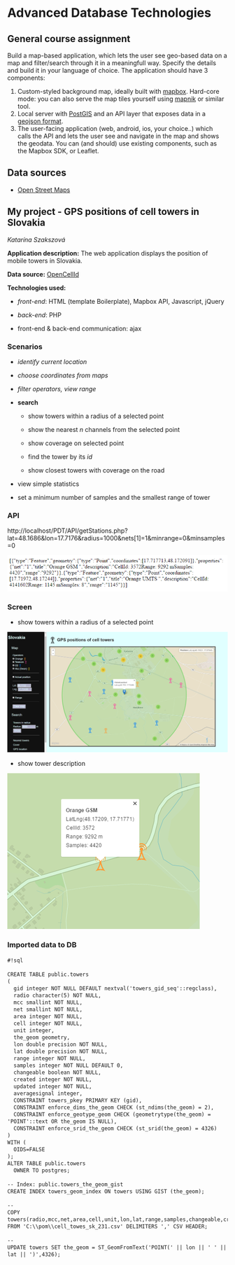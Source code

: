 # Advanced Database Technologies #

## General course assignment ##

Build a map-based application, which lets the user see geo-based data on a map and filter/search through it in a meaningfull way. Specify the details and build it in your language of choice. The application should have 3 components:

1. Custom-styled background map, ideally built with [mapbox](http://mapbox.com). Hard-core mode: you can also serve the map tiles yourself using [mapnik](http://mapnik.org/) or similar tool.
1. Local server with [PostGIS](http://postgis.net/) and an API layer that exposes data in a [geojson format](http://geojson.org/).
1. The user-facing application (web, android, ios, your choice..) which calls the API and lets the user see and navigate in the map and shows the geodata. You can (and should) use existing components, such as the Mapbox SDK, or Leaflet.

## Data sources ##

* [Open Street Maps](https://www.openstreetmap.org/)

## My project - GPS positions of cell towers in Slovakia ##

*Katarína Szakszová*

**Application description:** The web application displays the position of mobile towers in Slovakia.

**Data source:** [OpenCellId](http://opencellid.org/)

**Technologies used:** 

* *front-end*: HTML (template Boilerplate), Mapbox API, Javascript, jQuery

* *back-end*: PHP

* front-end & back-end communication: ajax

### Scenarios ###

* *identify current location*

* *choose coordinates from maps*

* *filter operators, view range*

* **search**

    * show towers within a radius of a selected point

    * show the nearest *n* channels from the selected point
    
    * show coverage on selected point

    * find the tower by its *id*

    * show closest towers with coverage on the road

* view simple statistics

* set a minimum number of samples and the smallest range of tower

### API ###

http://localhost/PDT/API/getStations.php?lat=48.1686&lon=17.7176&radius=1000&nets[1]=1&minrange=0&minsamples=0

![2.PNG](2.PNG)


### Screen ###

* show towers within a radius of a selected point

![1.PNG](/1.PNG)

* show tower description

![3.PNG](3.PNG)

### Imported data to DB ###


```
#!sql

CREATE TABLE public.towers
(
  gid integer NOT NULL DEFAULT nextval('towers_gid_seq'::regclass),
  radio character(5) NOT NULL,
  mcc smallint NOT NULL,
  net smallint NOT NULL,
  area integer NOT NULL,
  cell integer NOT NULL,
  unit integer,
  the_geom geometry,
  lon double precision NOT NULL,
  lat double precision NOT NULL,
  range integer NOT NULL,
  samples integer NOT NULL DEFAULT 0,
  changeable boolean NOT NULL,
  created integer NOT NULL,
  updated integer NOT NULL,
  averagesignal integer,
  CONSTRAINT towers_pkey PRIMARY KEY (gid),
  CONSTRAINT enforce_dims_the_geom CHECK (st_ndims(the_geom) = 2),
  CONSTRAINT enforce_geotype_geom CHECK (geometrytype(the_geom) = 'POINT'::text OR the_geom IS NULL),
  CONSTRAINT enforce_srid_the_geom CHECK (st_srid(the_geom) = 4326)
)
WITH (
  OIDS=FALSE
);
ALTER TABLE public.towers
  OWNER TO postgres;

-- Index: public.towers_the_geom_gist
CREATE INDEX towers_geom_index ON towers USING GIST (the_geom);

--
COPY towers(radio,mcc,net,area,cell,unit,lon,lat,range,samples,changeable,created,updated,averageSignal) FROM 'C:\\pom\\cell_towes_sk_231.csv' DELIMITERS ',' CSV HEADER;

--
UPDATE towers SET the_geom = ST_GeomFromText('POINT(' || lon || ' ' || lat || ')',4326);


```
